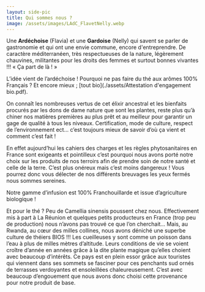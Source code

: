 ```yaml
---
layout: side-pic
title: Qui sommes nous ?
image: /assets/images/LAdC_FlavetNelly.webp
---
```


Une **Ardéchoise** (Flavia) et une **Gardoise** (Nelly) qui savent se parler de gastronomie et qui ont une envie commune, encore d'entreprendre. De caractère méditerranéen, très respectueuses de la nature, légèrement chauvines, militantes pour les droits des femmes et surtout bonnes vivantes !!! « Ça part de là ! » 

L’idée vient de l’ardéchoise ! Pourquoi ne pas faire du thé aux arômes 100% Français ? Et encore mieux ; [tout bio](./assets/Attestation d'engagement bio.pdf). 

On connaît les nombreuses vertus de cet élixir ancestral et les bienfaits procurés par les dons de dame nature que sont les plantes, reste plus qu’à chiner nos matières premières au plus prêt et au meilleur pour garantir un gage de qualité à tous les niveaux. Certification, mode de culture, respect de l’environnement ect... c’est toujours mieux de savoir d’où ça vient et comment c’est fait ! 

En effet aujourd’hui les cahiers des charges et les règles phytosanitaires en France sont exigeants et pointilleux c’est pourquoi nous avons porté notre choix sur les produits de nos terroirs afin de prendre soin de notre santé et celle de la terre. C’est plus onéreux mais c’est moins dangereux ! Vous pourrez donc vous délecter de nos différents breuvages les yeux fermés nous sommes sereines. 

Notre gamme d’infusion est 100% Franchouillarde et issue d’agriculture biologique ! 

Et pour le thé ? Peu de Camellia sinensis poussent chez nous. Effectivement mis à part à La Réunion et quelques petits producteurs en France (trop peu de production) nous n’avons pas trouvé ce que l’on cherchait... Mais, au Rwanda, au cœur des milles collines, nous avons déniché une superbe culture de théiers BIOS !!! Les cueilleuses y sont comme un poisson dans l’eau à plus de milles mètres d’altitude. Leurs conditions de vie se voient croître d’année en années grâce à la dite plante magique qu’elles choient avec beaucoup d’intérêts. Ce pays est en plein essor grâce aux touristes qui viennent dans ses sommets se fasciner pour ces penchants sud ornés de terrasses verdoyantes et ensoleillées chaleureusement. C’est avec beaucoup d’engouement que nous avons donc choisi cette provenance pour notre produit de base.

